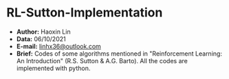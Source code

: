 # RL-Sutton-Implementation
- **Author:** Haoxin Lin
- **Data:** 06/10/2021
- **E-mail:** linhx36@outlook.com
- **Brief:** Codes of some algorithms mentioned in "Reinforcement Learning: An Introduction" (R.S. Sutton & A.G. Barto). All the codes are implemented with python.